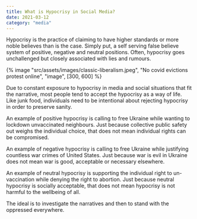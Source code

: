 ```yaml
---
title: What is Hypocrisy in Social Media?
date: 2021-03-12
category: "media"
---
```


Hypocrisy is the practice of claiming to have higher standards or more noble believes than is the case. Simply put, a self serving false believe system of positive, negative and neutral positions. Often, hypocrisy goes unchallenged but closely associated with lies and rumours.

<!-- excerpt -->

{% image "src/assets/images/classic-liberalism.jpeg", "No covid evictions protest online", "image", [300, 600] %}

Due to constant exposure to hypocrisy in media and social situations that fit the narrative, most people tend to accept the hypocrisy as a way of life. Like junk food, individuals need to be intentional about rejecting hypocrisy in order to preserve sanity.

An example of positive hypocrisy is calling to free Ukraine while wanting to lockdown unvaccinated neighbours. Just because collective public safety out weighs the individual choice, that does not mean individual rights can be compromised.

An example of negative hypocrisy is calling to free Ukraine while justifying countless war crimes of United States. Just because war is evil in Ukraine does not mean war is good, acceptable or necessary elsewhere.

An example of neutral hypocrisy is supporting the individual right to un-vaccination while denying the right to abortion. Just because neutral hypocrisy is socially acceptable, that does not mean hypocrisy is not harmful to the wellbeing of all.

The ideal is to investigate the narratives and then to stand with the oppressed everywhere.
